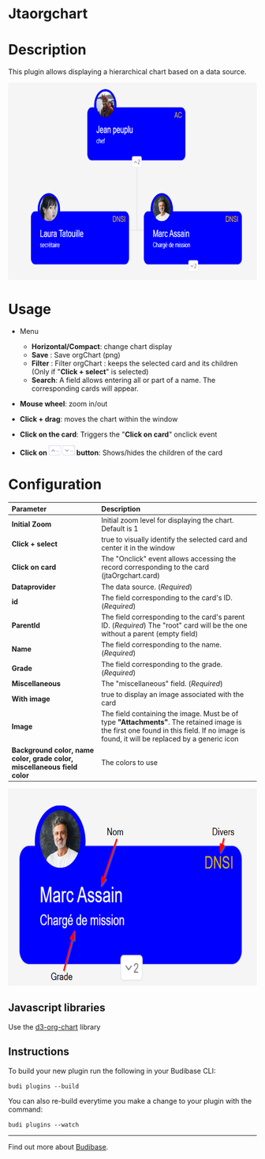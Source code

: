 # Jtaorgchart

# Description
This plugin allows displaying a hierarchical chart based on a data source.

<img src="./src/images/1.png" width="800px" height="400px" />

# Usage

- Menu
  - **Horizontal/Compact**: change chart display
  - **Save** : Save orgChart (png)
  - **Filter** : Filter orgChart : keeps the selected card and its children (Only if "**Click + select**" is selected)
  - **Search**: A field allows entering all or part of a name. The corresponding cards will appear.

- **Mouse wheel**: zoom in/out
- **Click + drag**: moves the chart within the window
- **Click on the card**: Triggers the "**Click on card**" onclick event
- **Click on <img src="./src/images/3.png" /> button**: Shows/hides the children of the card

# Configuration

| Parameter           | Description                                              |
| :------------------ | :------------------------------------------------------- |
| **Initial Zoom**    | Initial zoom level for displaying the chart. Default is 1 |
| **Click + select**  | true to visually identify the selected card and center it in the window |
| **Click on card**   | The "Onclick" event allows accessing the record corresponding to the card (jtaOrgchart.card) |
| **Dataprovider**    | The data source. (_Required_)                            |
| **id**              | The field corresponding to the card's ID. (_Required_)    |
| **ParentId**        | The field corresponding to the card's parent ID. (_Required_) The "root" card will be the one without a parent (empty field) |
| **Name**            | The field corresponding to the name. (_Required_)         |
| **Grade**           | The field corresponding to the grade. (_Required_)        |
| **Miscellaneous**   | The "miscellaneous" field. (_Required_)                  |
| **With image**      | true to display an image associated with the card         |
| **Image**           | The field containing the image. Must be of type **"Attachments"**. The retained image is the first one found in this field. If no image is found, it will be replaced by a generic icon |
| **Background color, name color, grade color, miscellaneous field color** | The colors to use |

<img src="./src/images/2.png" width="800px" height="400px" />

## Javascript libraries

Use the [d3-org-chart](https://github.com/bumbeishvili/org-chart) library

## Instructions

To build your new  plugin run the following in your Budibase CLI:
```
budi plugins --build
```

You can also re-build everytime you make a change to your plugin with the command:
```
budi plugins --watch
```
<hr>

Find out more about [Budibase](https://github.com/Budibase/budibase).

